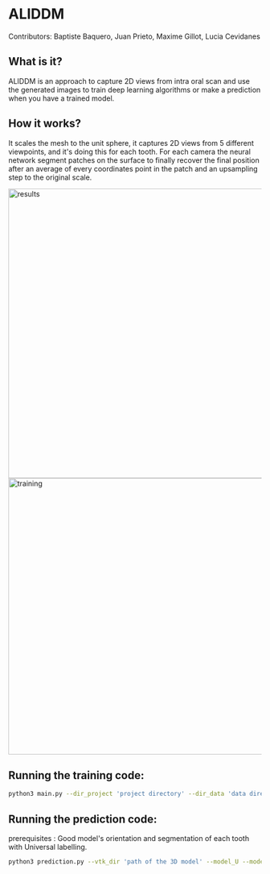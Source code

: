 # ALIDDM
 
Contributors: Baptiste Baquero, Juan Prieto, Maxime Gillot, Lucia Cevidanes

## What is it?
ALIDDM is an approach to capture 2D views from intra oral scan and use the generated images to train deep learning algorithms or make a prediction when you have a trained model. 

## How it works?
It scales the mesh to the unit sphere, it captures 2D views from 5 different viewpoints, and it's doing this for each tooth. For each camera the neural  network segment patches on the surface to finally recover the final position after an average of every coordinates point in the patch and an upsampling step to the original scale.


<img width="575" alt="results" src="https://user-images.githubusercontent.com/83285614/160682839-c33312b1-0e55-48e5-8b9b-844932e4d48e.png" title="results and accuracy">
<img width="549" alt="training" src="https://user-images.githubusercontent.com/83285614/160683370-b31110b1-ecc6-4f1d-9e35-e79c80a1daca.png" title= "Patches' prediction" >


## Running the training code:

```bash
python3 main.py --dir_project 'project directory' --dir_data 'data directory' --dir_patients 'patients directory' --csv_file 'csv file' --jaw 'U or L' --label 'tooth number' --batch_size 'default=10' --max_epoch 'default=300' --dir_models 'Output directory with all the networks'
```

## Running the prediction code:
prerequisites : Good model's orientation and segmentation of each tooth with Universal labelling. 
```bash
python3 prediction.py --vtk_dir 'path of the 3D model' --model_U --model_L --jaw --sphere_radius --out_path 'path where jsonfile is saved'
```


